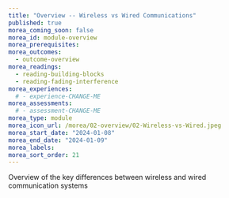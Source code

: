 ```yaml
---
title: "Overview -- Wireless vs Wired Communications"
published: true
morea_coming_soon: false
morea_id: module-overview
morea_prerequisites:
morea_outcomes:
  - outcome-overview
morea_readings:
  - reading-building-blocks
  - reading-fading-interference
morea_experiences:
  # - experience-CHANGE-ME
morea_assessments:
  # - assessment-CHANGE-ME
morea_type: module
morea_icon_url: /morea/02-overview/02-Wireless-vs-Wired.jpeg
morea_start_date: "2024-01-08"
morea_end_date: "2024-01-09"
morea_labels:
morea_sort_order: 21
---
```


Overview of the key differences between wireless and wired communication systems